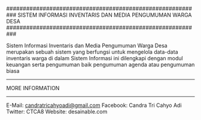 ###########################################################
SISTEM INFORMASI INVENTARIS DAN MEDIA PENGUMUMAN WARGA DESA
###########################################################

Sistem Informasi Inventaris dan Media Pengumuman Warga Desa merupakan
sebuah sistem yang berfungsi untuk mengelola data-data inventaris warga
di dalam Sistem Informasi ini dilengkapi dengan modul keuangan serta pengumuman
baik pengumuman agenda atau pengumuman biasa

****************
MORE INFORMATION
****************

E-Mail: candratricahyoadi@gmail.com
Facebook: Candra Tri Cahyo Adi
Twitter: CTCA8
Website: desainable.com